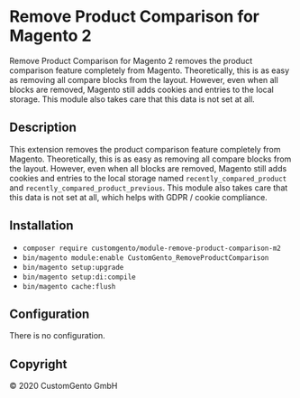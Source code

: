 # Remove Product Comparison for Magento 2
Remove Product Comparison for Magento 2 removes the product comparison feature completely from Magento. Theoretically, this is as easy as removing all compare blocks from the layout. However, even when all blocks are removed, Magento still adds cookies and entries to the local storage. This module also takes care that this data is not set at all.

## Description
This extension removes the product comparison feature completely from Magento. Theoretically, this is as easy as removing all compare blocks from the layout. However, even when all blocks are removed, Magento still adds cookies and entries to the local storage named `recently_compared_product` and `recently_compared_product_previous`. This module also takes care that this data is not set at all, which helps with GDPR / cookie compliance.

## Installation
- `composer require customgento/module-remove-product-comparison-m2`
- `bin/magento module:enable CustomGento_RemoveProductComparison`
- `bin/magento setup:upgrade`
- `bin/magento setup:di:compile`
- `bin/magento cache:flush`

## Configuration
There is no configuration.

## Copyright
&copy; 2020 CustomGento GmbH
